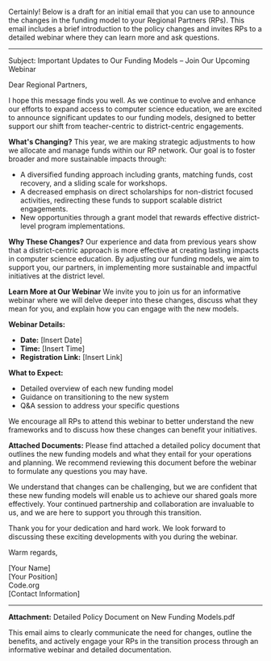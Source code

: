 Certainly! Below is a draft for an initial email that you can use to announce the changes in the funding model to your Regional Partners (RPs). This email includes a brief introduction to the policy changes and invites RPs to a detailed webinar where they can learn more and ask questions.

---

Subject: Important Updates to Our Funding Models – Join Our Upcoming Webinar

Dear Regional Partners,

I hope this message finds you well. As we continue to evolve and enhance our efforts to expand access to computer science education, we are excited to announce significant updates to our funding models, designed to better support our shift from teacher-centric to district-centric engagements.

**What's Changing?**
This year, we are making strategic adjustments to how we allocate and manage funds within our RP network. Our goal is to foster broader and more sustainable impacts through:
- A diversified funding approach including grants, matching funds, cost recovery, and a sliding scale for workshops.
- A decreased emphasis on direct scholarships for non-district focused activities, redirecting these funds to support scalable district engagements.
- New opportunities through a grant model that rewards effective district-level program implementations.

**Why These Changes?**
Our experience and data from previous years show that a district-centric approach is more effective at creating lasting impacts in computer science education. By adjusting our funding models, we aim to support you, our partners, in implementing more sustainable and impactful initiatives at the district level.

**Learn More at Our Webinar**
We invite you to join us for an informative webinar where we will delve deeper into these changes, discuss what they mean for you, and explain how you can engage with the new models.

**Webinar Details:**
- **Date:** [Insert Date]
- **Time:** [Insert Time]
- **Registration Link:** [Insert Link]

**What to Expect:**
- Detailed overview of each new funding model
- Guidance on transitioning to the new system
- Q&A session to address your specific questions

We encourage all RPs to attend this webinar to better understand the new frameworks and to discuss how these changes can benefit your initiatives.

**Attached Documents:**
Please find attached a detailed policy document that outlines the new funding models and what they entail for your operations and planning. We recommend reviewing this document before the webinar to formulate any questions you may have.

We understand that changes can be challenging, but we are confident that these new funding models will enable us to achieve our shared goals more effectively. Your continued partnership and collaboration are invaluable to us, and we are here to support you through this transition.

Thank you for your dedication and hard work. We look forward to discussing these exciting developments with you during the webinar.

Warm regards,

[Your Name]  
[Your Position]  
Code.org  
[Contact Information]

---

**Attachment:** Detailed Policy Document on New Funding Models.pdf

This email aims to clearly communicate the need for changes, outline the benefits, and actively engage your RPs in the transition process through an informative webinar and detailed documentation.
